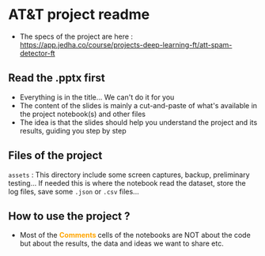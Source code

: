 # AT&T project readme

* The specs of the project are here : https://app.jedha.co/course/projects-deep-learning-ft/att-spam-detector-ft


## Read the .pptx first
* Everything is in the title... We can't do it for you
* The content of the slides is mainly a cut-and-paste of what's available in the project notebook(s) and other files
* The idea is that the slides should help you understand the project and its results, guiding you step by step


## Files of the project 

``assets`` : This directory include some screen captures, backup, preliminary testing... If needed this is where the notebook read the dataset, store the log files, save some ``.json`` or ``.csv`` files...



## How to use the project ?

* Most of the <span style="color:orange"><b>Comments </b></span> cells of the notebooks are NOT about the code but about the results, the data and ideas we want to share etc.
